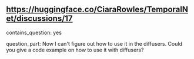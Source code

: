 ## https://huggingface.co/CiaraRowles/TemporalNet/discussions/17

contains_question: yes

question_part: 
Now I can't figure out how to use it in the diffusers. Could you give a code example on how to use it with diffusers?
